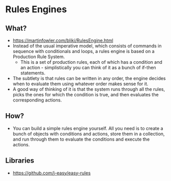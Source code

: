 # Rules Engines

## What?

- https://martinfowler.com/bliki/RulesEngine.html
- Instead of the usual imperative model, which consists of commands in sequence with conditionals and loops, a rules engine is based on a Production Rule System.
  - This is a set of production rules, each of which has a condition and an action - simplistically you can think of it as a bunch of if-then statements.
- The subtlety is that rules can be written in any order, the engine decides when to evaluate them using whatever order makes sense for it.
- A good way of thinking of it is that the system runs through all the rules, picks the ones for which the condition is true, and then evaluates the corresponding actions.

## How?

- You can build a simple rules engine yourself. All you need is to create a bunch of objects with conditions and actions, store them in a collection, and run through them to evaluate the conditions and execute the actions.

## Libraries

- https://github.com/j-easy/easy-rules
